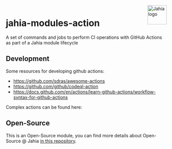 <a href="https://www.jahia.com/">
    <img src="https://www.jahia.com/modules/jahiacom-templates/images/jahia-3x.png" alt="Jahia logo" title="Jahia" align="right" height="60" />
</a>

# jahia-modules-action
A set of commands and jobs to perform CI operations with GitHub Actions as part of a Jahia module lifecycle

## Development

Some resources for developing github actions:
* https://github.com/sdras/awesome-actions
* https://github.com/github/codeql-action
* https://docs.github.com/en/actions/learn-github-actions/workflow-syntax-for-github-actions

Complex actions can be found here:



## Open-Source

This is an Open-Source module, you can find more details about Open-Source @ Jahia [in this repository](https://github.com/Jahia/open-source).
